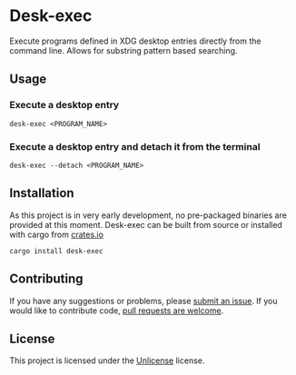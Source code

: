 # Desk-exec

Execute programs defined in XDG desktop entries directly from the command line.
Allows for substring pattern based searching.

## Usage

### Execute a desktop entry

`desk-exec <PROGRAM_NAME>`

### Execute a desktop entry and detach it from the terminal

`desk-exec --detach <PROGRAM_NAME>`

## Installation

As this project is in very early development, no pre-packaged binaries are provided at this moment.
Desk-exec can be built from source or installed with cargo from [crates.io](https://crates.io/crates/desk_exec)

`cargo install desk-exec`

## Contributing

If you have any suggestions or problems, please [submit an issue](https://github.com/AxerTheAxe/desk-exec/issues/new).
If you would like to contribute code, [pull requests are welcome](https://github.com/AxerTheAxe/desk-exec.nvim/compare).

## License

This project is licensed under the [Unlicense](LICENSE) license.
